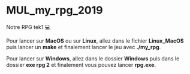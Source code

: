 # MUL_my_rpg_2019
Notre RPG tek1 :computer:

Pour lancer sur **MacOS** ou sur **Linux**, allez dans le fichier **Linux_MacOS** puis lancer un **make** et finalement lancer le jeu avec **./my_rpg**.

Pour lancer sur **Windows**, allez dans le dossier **Windows** puis dans le dossier **exe rpg 2** et finalement vous pouvez lancer **rpg.exe**.